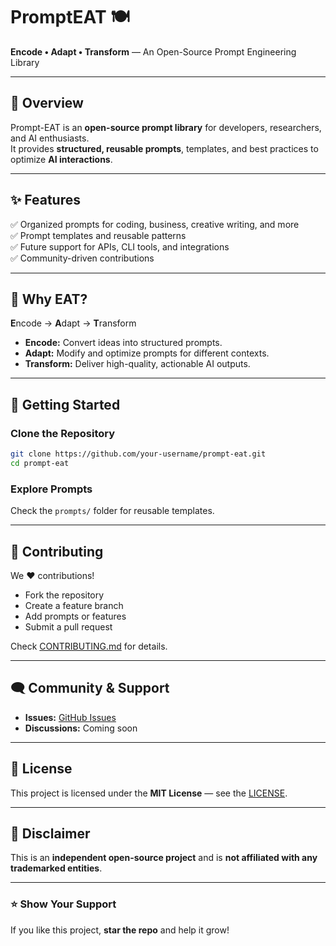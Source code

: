 # PromptEAT 🍽️  
**Encode • Adapt • Transform** — An Open-Source Prompt Engineering Library  

---

## 🌟 Overview  
Prompt-EAT is an **open-source prompt library** for developers, researchers, and AI enthusiasts.  
It provides **structured, reusable prompts**, templates, and best practices to optimize **AI interactions**.  

---

## ✨ Features  
✅ Organized prompts for coding, business, creative writing, and more  
✅ Prompt templates and reusable patterns  
✅ Future support for APIs, CLI tools, and integrations  
✅ Community-driven contributions  

---

## 🧠 Why **EAT**?  
**E**ncode → **A**dapt → **T**ransform  
- **Encode:** Convert ideas into structured prompts.  
- **Adapt:** Modify and optimize prompts for different contexts.  
- **Transform:** Deliver high-quality, actionable AI outputs. 

---

## 🚀 Getting Started  

### **Clone the Repository**
```bash
git clone https://github.com/your-username/prompt-eat.git
cd prompt-eat
````

### **Explore Prompts**

Check the `prompts/` folder for reusable templates.

---


## 🤝 Contributing

We ❤️ contributions!

* Fork the repository
* Create a feature branch
* Add prompts or features
* Submit a pull request

Check [CONTRIBUTING.md](CONTRIBUTING.md) for details.

---

## 🗨 Community & Support

* **Issues:** [GitHub Issues](https://github.com/your-username/[placeholder]-eat/issues)
* **Discussions:** Coming soon

---

## 📜 License

This project is licensed under the **MIT License** — see the [LICENSE](LICENSE).

---

## 🧾 Disclaimer

This is an **independent open-source project** and is **not affiliated with any trademarked entities**.

---

### ⭐ Show Your Support

If you like this project, **star the repo** and help it grow!

